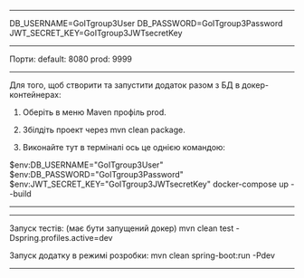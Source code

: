 ______________________________________________________________________________
DB_USERNAME=GoITgroup3User
DB_PASSWORD=GoITgroup3Password
JWT_SECRET_KEY=GoITgroup3JWTsecretKey
______________________________________________________________________________
Порти:
default: 8080
prod:    9999
______________________________________________________________________________
Для того, щоб створити та запустити додаток разом з БД в докер-контейнерах:

1. Оберіть в меню Maven профіль prod.

2. Збілдіть проект через mvn clean package.

3. Виконайте тут в терміналі ось це однією командою:

$env:DB_USERNAME="GoITgroup3User"
$env:DB_PASSWORD="GoITgroup3Password"
$env:JWT_SECRET_KEY="GoITgroup3JWTsecretKey"
docker-compose up --build   
______________________________________________________________________________
______________________________________________________________________________

Запуск тестів:  (має бути запущений докер)
mvn clean test -Dspring.profiles.active=dev

Запуск додатку в режимі розробки:
mvn clean spring-boot:run -Pdev
______________________________________________________________________________
